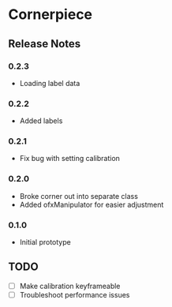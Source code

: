 Cornerpiece
=============

Release Notes
--------------

### 0.2.3

 * Loading label data

### 0.2.2

 * Added labels

### 0.2.1

 * Fix bug with setting calibration


### 0.2.0

 * Broke corner out into separate class
 * Added ofxManipulator for easier adjustment

### 0.1.0

 * Initial prototype
 
 
TODO
-----

- [ ] Make calibration keyframeable
- [ ] Troubleshoot performance issues 